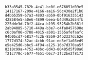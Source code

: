 
                b33a3545-782b-4e41-bc0f-e676051d09e5
                14117167-209e-4166-aa16-56c430e2f1b6
                d4bb5359-67a3-4803-ab59-0bf916335143
                428584e5-a0e6-4899-beea-b4d49a2654fb
                225dde3d-70f2-44ca-b195-93254b2b361f
                2ab94085-5710-449a-b3e7-c4fa8457690e
                c6c0af06-d788-4015-a501-1555afefaafc
                94b05cd7-6817-4c2b-8559-24b2337dc62e
                1777d374-32ac-4cbb-91ac-ed3ef1a08ed9
                e5e425d6-bbc5-4f94-a125-16b7d370aa5f
                8218c99a-4752-40bc-8d43-80485d5f98a6
                f21c770c-5677-4651-b6c7-3fc2be2f8173
                